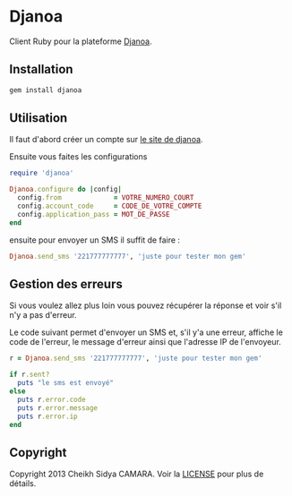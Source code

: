 Djanoa
======

Client Ruby pour la plateforme [Djanoa](http://www.djanoa.com).

Installation
------------
```bash
gem install djanoa
```

Utilisation
-----------

Il faut d'abord créer un compte sur [le site de djanoa](http://www.djanoa.com).

Ensuite vous faites les configurations
```ruby
require 'djanoa'

Djanoa.configure do |config|
  config.from             = VOTRE_NUMERO_COURT
  config.account_code     = CODE_DE_VOTRE_COMPTE
  config.application_pass = MOT_DE_PASSE
end
```

ensuite pour envoyer un SMS il suffit de faire :

```ruby
Djanoa.send_sms '221777777777', 'juste pour tester mon gem'
```

Gestion des erreurs
-------------------

Si vous voulez allez plus loin vous pouvez récupérer la réponse et voir s'il n'y a pas d'erreur.

Le code suivant permet d'envoyer un SMS et, s'il y'a une erreur, affiche le code de l'erreur, le message d'erreur ainsi que l'adresse IP de l'envoyeur.
```ruby
r = Djanoa.send_sms '221777777777', 'juste pour tester mon gem'

if r.sent?
  puts "le sms est envoyé"
else
  puts r.error.code
  puts r.error.message
  puts r.error.ip
end
```

Copyright
---------
Copyright 2013 Cheikh Sidya CAMARA. Voir la [LICENSE](https://github.com/scicasoft/djanoa/blob/master/LICENSE.md) pour plus de détails.